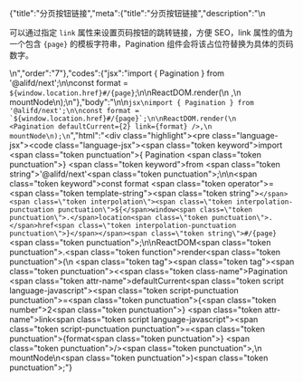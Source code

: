 {"title":"分页按钮链接","meta":{"title":"分页按钮链接","description":"\n<p>可以通过指定 <code>link</code> 属性来设置页码按钮的跳转链接，方便 SEO，link 属性的值为一个包含 <code>{page}</code> 的模板字符串，Pagination 组件会将该占位符替换为具体的页码数字。</p>\n","order":"7"},"codes":{"jsx":"import { Pagination } from '@alifd/next';\n\nconst format = `${window.location.href}#/{page}`;\n\nReactDOM.render(\n    <Pagination defaultCurrent={2} link={format} />,\n    mountNode\n);\n"},"body":"\n\n````jsx\nimport { Pagination } from '@alifd/next';\n\nconst format = `${window.location.href}#/{page}`;\n\nReactDOM.render(\n    <Pagination defaultCurrent={2} link={format} />,\n    mountNode\n);\n````","html":"<script>(function(){'use strict';\n\nvar _next = require('@alifd/next');\n\nvar format = window.location.href + '#/{page}';\n\nReactDOM.render(React.createElement(_next.Pagination, { defaultCurrent: 2, link: format }), mountNode);})()</script><div class=\"highlight\"><pre class=\"language-jsx\"><code class=\"language-jsx\"><span class=\"token keyword\">import</span> <span class=\"token punctuation\">{</span> Pagination <span class=\"token punctuation\">}</span> <span class=\"token keyword\">from</span> <span class=\"token string\">'@alifd/next'</span><span class=\"token punctuation\">;</span>\n\n<span class=\"token keyword\">const</span> format <span class=\"token operator\">=</span> <span class=\"token template-string\"><span class=\"token string\">`</span><span class=\"token interpolation\"><span class=\"token interpolation-punctuation punctuation\">${</span>window<span class=\"token punctuation\">.</span>location<span class=\"token punctuation\">.</span>href<span class=\"token interpolation-punctuation punctuation\">}</span></span><span class=\"token string\">#/{page}`</span></span><span class=\"token punctuation\">;</span>\n\nReactDOM<span class=\"token punctuation\">.</span><span class=\"token function\">render</span><span class=\"token punctuation\">(</span>\n    <span class=\"token tag\"><span class=\"token tag\"><span class=\"token punctuation\">&lt;</span><span class=\"token class-name\">Pagination</span></span> <span class=\"token attr-name\">defaultCurrent</span><span class=\"token script language-javascript\"><span class=\"token script-punctuation punctuation\">=</span><span class=\"token punctuation\">{</span><span class=\"token number\">2</span><span class=\"token punctuation\">}</span></span> <span class=\"token attr-name\">link</span><span class=\"token script language-javascript\"><span class=\"token script-punctuation punctuation\">=</span><span class=\"token punctuation\">{</span>format<span class=\"token punctuation\">}</span></span> <span class=\"token punctuation\">/></span></span><span class=\"token punctuation\">,</span>\n    mountNode\n<span class=\"token punctuation\">)</span><span class=\"token punctuation\">;</span></code></pre></div>"}